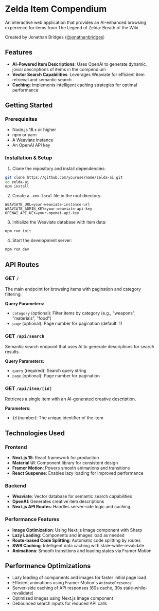 # Zelda Item Compendium

An interactive web application that provides an AI-enhanced browsing experience for items from The Legend of Zelda: Breath of the Wild.

Created by Jonathan Bridges ([@jonathanbridges](https://github.com/jonathanbridges))

## Features

- **AI-Powered Item Descriptions**: Uses OpenAI to generate dynamic, jovial descriptions of items in the compendium
- **Vector Search Capabilities**: Leverages Weaviate for efficient item retrieval and semantic search
- **Caching**: Implements intelligent caching strategies for optimal performance

## Getting Started

### Prerequisites

- Node.js 18.x or higher
- npm or yarn
- A Weaviate instance
- An OpenAI API key

### Installation & Setup

1. Clone the repository and install dependencies:

```bash
git clone https://github.com/yourusername/zelda-ai.git
cd zelda-ai
npm install
```

2. Create a `.env.local` file in the root directory:

```env
WEAVIATE_URL=your-weaviate-instance-url
WEAVIATE_ADMIN_KEY=your-weaviate-api-key
OPENAI_API_KEY=your-openai-api-key
```

3. Initialize the Weaviate database with item data:

```bash
npm run init
```

4. Start the development server:

```bash
npm run dev
```

## API Routes

### GET `/`

The main endpoint for browsing items with pagination and category filtering.

**Query Parameters:**

- `category` (optional): Filter items by category (e.g., "weapons", "materials", "food")
- `page` (optional): Page number for pagination (default: 1)

### GET `/api/search`

Semantic search endpoint that uses AI to generate descriptions for search results.

**Query Parameters:**

- `query` (required): Search query string
- `page` (optional): Page number for pagination

### GET `/api/item/[id]`

Retrieves a single item with an AI-generated creative description.

**Parameters:**

- `id` (number): The unique identifier of the item

## Technologies Used

### Frontend

- **Next.js 15**: React framework for production
- **Material UI**: Component library for consistent design
- **Framer Motion**: Powers smooth animations and transitions
- **React Suspense**: Enables lazy loading for improved performance

### Backend

- **Weaviate**: Vector database for semantic search capabilities
- **OpenAI**: Generates creative item descriptions
- **Next.js API Routes**: Handles server-side logic and caching

### Performance Features

- **Image Optimization**: Using Next.js Image component with Sharp
- **Lazy Loading**: Components and images load as needed
- **Route-based Code Splitting**: Automatic code splitting by routes
- **SWR Caching**: Intelligent data caching with stale-while-revalidate
- **Animations**: Smooth transitions and loading states via Framer Motion

## Performance Optimizations

- Lazy loading of components and images for faster initial page load
- Efficient animations using Framer Motion's `AnimatePresence`
- Server-side caching of API responses (60s cache, 30s stale-while-revalidate)
- Optimized images using Next.js Image component
- Debounced search inputs for reduced API calls

```

```
